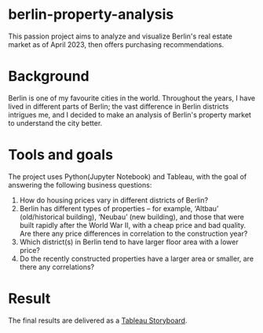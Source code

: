 # berlin-property-analysis
This passion project aims to analyze and visualize Berlin's real estate market as of April 2023, then offers purchasing recommendations.

# Background
Berlin is one of my favourite cities in the world. Throughout the years, I have lived in different parts of Berlin; the vast difference in Berlin districts intrigues me, and I decided to make an analysis of Berlin's property market to understand the city better.

# Tools and goals
The project uses Python(Jupyter Notebook) and Tableau, with the goal of answering the following business questions:

1. How do housing prices vary in different districts of Berlin?
2. Berlin has different types of properties – for example, ‘Altbau’ (old/historical building), ‘Neubau’ (new building), and those that were built rapidly after the World War II, with a cheap price and bad quality. Are there any price differences in correlation to the construction year?
3. Which district(s) in Berlin tend to have larger floor area with a lower price?
4. Do the recently constructed properties have a larger area or smaller, are there any correlations?

# Result
The final results are delivered as a [Tableau Storyboard](https://public.tableau.com/views/BerlinPropertyPriceApril2023/BerlinPropertyPrice?:language=en-US&:sid=&:display_count=n&:origin=viz_share_link).
